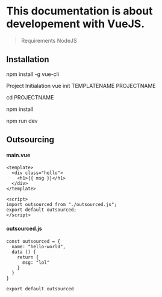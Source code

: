 # This documentation is about developement with VueJS. 
> Requirements NodeJS

## Installation

npm install -g vue-cli

Project Initialation vue init TEMPLATENAME PROJECTNAME

cd PROJECTNAME

npm install

npm run dev

## Outsourcing

#### main.vue
```
<template>
  <div class="hello">
    <h1>{{ msg }}</h1>
  </div>
</template>

<script>
import outsourced from "./outsourced.js";
export default outsourced;
</script>
```
#### outsourced.js
```
const outsourced = {
  name: "hello-world",
  data () {
    return {
      msg: "lol"
    }
  }
}

export default outsourced
```
